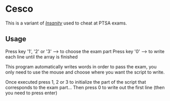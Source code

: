 # Cesco

This is a variant of [_Insanity_](https://github.com/marcoigorr/Insanity) used to cheat at PTSA exams.

## Usage
Press key '1', '2' or '3' --> to choose the exam part
Press key '0' --> to write each line until the array is finished

This program automatically writes words in order to pass the exam, you only need to use the mouse and choose where you want the script to write.

Once executed press 1, 2 or 3 to initialize the part of the script that corresponds to the exam part... Then press 0 to write out the first line (then you need to press enter)
